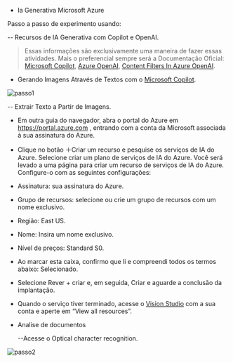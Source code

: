 - Ia Generativa Microsoft Azure

Passo a passo de experimento usando:

 -- Recursos de IA Generativa com Copilot e OpenAI.

> Essas informações são exclusivamente uma maneira de fazer essas atividades.
>  Mais o preferencial sempre será a Documentação Oficial: [Microsoft Copilot](https://aka.ms/ai900-bing-copilot), [Azure OpenAI](https://aka.ms/ai900-azure-openai), [Content Filters In Azure OpenAI](https://aka.ms/ai900-content-filters).

- Gerando Imagens Através de Textos com o [Microsoft Copilot](https://copilot.microsoft.com/).

![passo1](https://github.com/daianedasilvacosta/AzureML/assets/78669491/2fe8cc22-fcc1-4bff-92d9-293fd8b7924a)


-- Extrair Texto a Partir de Imagens.
- Em outra guia do navegador, abra o portal do Azure em https://portal.azure.com , entrando com a conta da Microsoft associada à sua assinatura do Azure.
- Clique no botão ＋Criar um recurso e pesquise os serviços de IA do Azure. Selecione criar um plano de serviços de IA do Azure. Você será levado a uma página para criar um recurso de serviços de IA do Azure. Configure-o com as seguintes configurações:
 - Assinatura: sua assinatura do Azure.
 - Grupo de recursos: selecione ou crie um grupo de recursos com um nome exclusivo.
 - Região: East US.
 - Nome: Insira um nome exclusivo.
 - Nível de preços: Standard S0.
 - Ao marcar esta caixa, confirmo que li e compreendi todos os termos abaixo: Selecionado.
 - Selecione Rever + criar e, em seguida, Criar e aguarde a conclusão da implantação.

- Quando o serviço tiver terminado, acesse o [Vision Studio](https://portal.vision.cognitive.azure.com/?azure-portal=true) com a sua conta e aperte em “View all resources”.

- Analise de documentos

  --Acesse o Optical character recognition.

![passo2](https://github.com/daianedasilvacosta/AzureML/assets/78669491/91345d3d-b322-4751-9ea7-ce0dfad4c09e)
<br>

